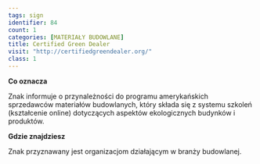 ```yaml
---
tags: sign
identifier: 84
count: 1
categories: [MATERIAŁY BUDOWLANE]
title: Certified Green Dealer
visit: "http://certifiedgreendealer.org/"
class: 1
---
```

**Co oznacza**

Znak informuje o przynależności do programu amerykańskich sprzedawców materiałów budowlanych, który składa się z systemu szkoleń (kształcenie online) dotyczących aspektów ekologicznych budynków i produktów.

**Gdzie znajdziesz**

Znak przyznawany jest organizacjom działającym w branży budowlanej.
